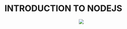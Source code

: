 # INTRODUCTION TO NODEJS

<div align="center">
<img src="https://preview.redd.it/pme2slrxx7r91.png?auto=webp&s=4eaca0a26392d3b8634535606f06e141d75fbbb7" />
</div>
